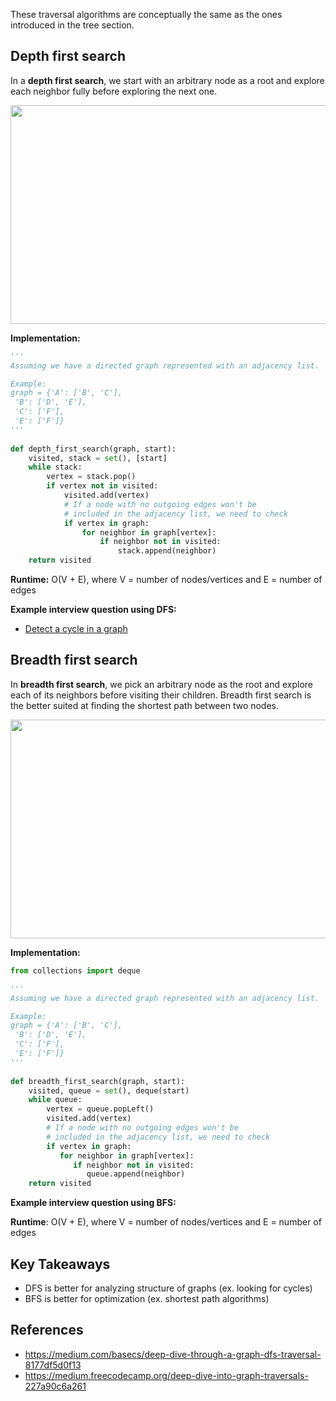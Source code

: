 These traversal algorithms are conceptually the same as the ones introduced in the tree section.

## Depth first search
In a **depth first search**, we start with an arbitrary node as a root and explore each neighbor fully before exploring the next one. 

<img src="https://i.imgur.com/pkvWwSF.png" width="544" height="350"/>

**Implementation:**
```python
'''
Assuming we have a directed graph represented with an adjacency list.

Example:
graph = {'A': ['B', 'C'],  
 'B': ['D', 'E'],  
 'C': ['F'],  
 'E': ['F']}
'''
  
def depth_first_search(graph, start):  
    visited, stack = set(), [start] 
    while stack:
        vertex = stack.pop()
        if vertex not in visited:
            visited.add(vertex)
            # If a node with no outgoing edges won't be 
            # included in the adjacency list, we need to check
            if vertex in graph:
                for neighbor in graph[vertex]:
                    if neighbor not in visited:
                        stack.append(neighbor)
    return visited
```

**Runtime:** O(V + E), where V = number of nodes/vertices and E = number of edges

**Example interview question using DFS:**
* [Detect a cycle in a graph](https://www.geeksforgeeks.org/detect-cycle-in-a-graph/) 

## Breadth first search
In **breadth first search**, we pick an arbitrary node as the root and explore each of its neighbors before visiting their children. Breadth first search is the better suited at finding the shortest path between two nodes.

<img src="https://i.imgur.com/S0369iR.png" width="679" height="350"/>

**Implementation:**
```python
from collections import deque

'''
Assuming we have a directed graph represented with an adjacency list.

Example:
graph = {'A': ['B', 'C'],  
 'B': ['D', 'E'],  
 'C': ['F'],  
 'E': ['F']}
'''
  
def breadth_first_search(graph, start):  
    visited, queue = set(), deque(start)
    while queue:
        vertex = queue.popLeft()
        visited.add(vertex)
        # If a node with no outgoing edges won't be 
        # included in the adjacency list, we need to check
        if vertex in graph:
           for neighbor in graph[vertex]:
              if neighbor not in visited:
                 queue.append(neighbor)
    return visited
```


**Example interview question using BFS:**


**Runtime**: O(V + E), where V = number of nodes/vertices and E = number of edges

## Key Takeaways
* DFS is better for analyzing structure of graphs (ex. looking for cycles)
* BFS is better for optimization (ex. shortest path algorithms)

## References

* https://medium.com/basecs/deep-dive-through-a-graph-dfs-traversal-8177df5d0f13
* https://medium.freecodecamp.org/deep-dive-into-graph-traversals-227a90c6a261
